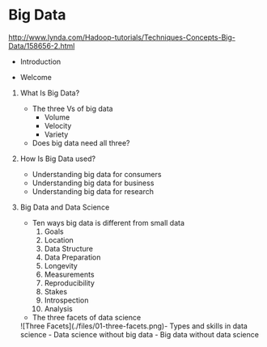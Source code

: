 # Big Data

http://www.lynda.com/Hadoop-tutorials/Techniques-Concepts-Big-Data/158656-2.html

- Introduction

- Welcome

1. What Is Big Data?
    - The three Vs of big data
        - Volume
        - Velocity
        - Variety
    - Does big data need all three?

2. How Is Big Data used? 
    - Understanding big data for consumers
    - Understanding big data for business
    - Understanding big data for research

3. Big Data and Data Science
    - Ten ways big data is different from small data
        1. Goals 
        2. Location
        3. Data Structure
        4. Data Preparation
        5. Longevity
        6. Measurements
        7. Reproducibility
        8. Stakes
        9. Introspection
        10. Analysis
    - The three facets of data science
    <div style="float: left">
    ![Three Facets](./files/01-three-facets.png)
    </div>
    - Types and skills in data science
    - Data science without big data
    - Big data without data science